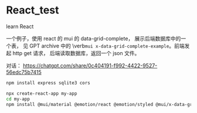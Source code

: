 # React_test
 learn React

一个例子，使用 react 的 mui 的 data-grid-complete， 展示后端数据库中的一个表， 见 GPT archive 中的 \verb`mui x-data-grid-complete-example`。前端发起 http get 请求， 后端读取数据库，返回一个 json 文件。

对话： https://chatgpt.com/share/0c404191-f992-4422-9527-56edc75b7415

```bash
npm install express sqlite3 cors

npx create-react-app my-app
cd my-app
npm install @mui/material @emotion/react @emotion/styled @mui/x-data-grid axios
```
